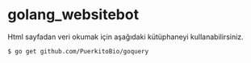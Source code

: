 # golang_websitebot

Html sayfadan veri okumak için aşağıdaki kütüphaneyi kullanabilirsiniz.
```
$ go get github.com/PuerkitoBio/goquery
```
